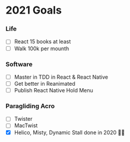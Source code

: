 # 2021 Goals

### Life

- [ ] React 15 books at least
- [ ] Walk 100k per mounth

### Software

- [ ] Master in TDD in React & React Native
- [ ] Get better in Reanimated
- [ ] Publish React Native Hold Menu

### Paragliding Acro

- [ ] Twister
- [ ] MacTwist
- [x] Helico, Misty, Dynamic Stall done in 2020 🤘🏽
